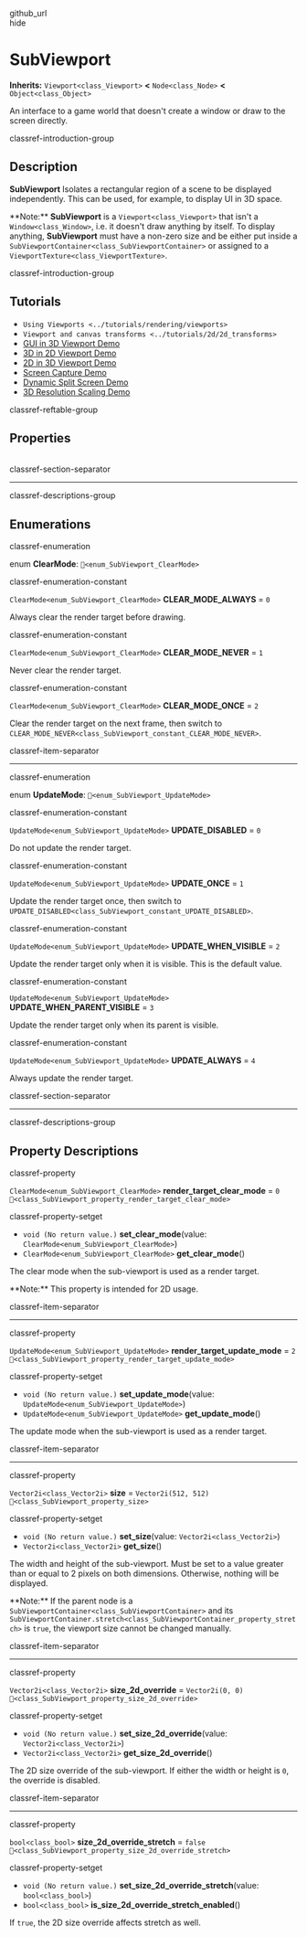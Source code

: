 github\_url  
hide

# SubViewport

**Inherits:** `Viewport<class_Viewport>` **&lt;** `Node<class_Node>`
**&lt;** `Object<class_Object>`

An interface to a game world that doesn't create a window or draw to the
screen directly.

classref-introduction-group

## Description

**SubViewport** Isolates a rectangular region of a scene to be displayed
independently. This can be used, for example, to display UI in 3D space.

\*\*Note:\*\* **SubViewport** is a `Viewport<class_Viewport>` that isn't
a `Window<class_Window>`, i.e. it doesn't draw anything by itself. To
display anything, **SubViewport** must have a non-zero size and be
either put inside a `SubViewportContainer<class_SubViewportContainer>`
or assigned to a `ViewportTexture<class_ViewportTexture>`.

classref-introduction-group

## Tutorials

-   `Using Viewports <../tutorials/rendering/viewports>`
-   `Viewport and canvas transforms <../tutorials/2d/2d_transforms>`
-   [GUI in 3D Viewport
    Demo](https://godotengine.org/asset-library/asset/2807)
-   [3D in 2D Viewport
    Demo](https://godotengine.org/asset-library/asset/2804)
-   [2D in 3D Viewport
    Demo](https://godotengine.org/asset-library/asset/2803)
-   [Screen Capture
    Demo](https://godotengine.org/asset-library/asset/2808)
-   [Dynamic Split Screen
    Demo](https://godotengine.org/asset-library/asset/2806)
-   [3D Resolution Scaling
    Demo](https://godotengine.org/asset-library/asset/2805)

classref-reftable-group

## Properties

<table>
<tbody>
<tr>
</tr>
<tr>
</tr>
<tr>
</tr>
<tr>
</tr>
<tr>
</tr>
</tbody>
</table>

classref-section-separator

------------------------------------------------------------------------

classref-descriptions-group

## Enumerations

classref-enumeration

enum **ClearMode**: `🔗<enum_SubViewport_ClearMode>`

classref-enumeration-constant

`ClearMode<enum_SubViewport_ClearMode>` **CLEAR\_MODE\_ALWAYS** = `0`

Always clear the render target before drawing.

classref-enumeration-constant

`ClearMode<enum_SubViewport_ClearMode>` **CLEAR\_MODE\_NEVER** = `1`

Never clear the render target.

classref-enumeration-constant

`ClearMode<enum_SubViewport_ClearMode>` **CLEAR\_MODE\_ONCE** = `2`

Clear the render target on the next frame, then switch to
`CLEAR_MODE_NEVER<class_SubViewport_constant_CLEAR_MODE_NEVER>`.

classref-item-separator

------------------------------------------------------------------------

classref-enumeration

enum **UpdateMode**: `🔗<enum_SubViewport_UpdateMode>`

classref-enumeration-constant

`UpdateMode<enum_SubViewport_UpdateMode>` **UPDATE\_DISABLED** = `0`

Do not update the render target.

classref-enumeration-constant

`UpdateMode<enum_SubViewport_UpdateMode>` **UPDATE\_ONCE** = `1`

Update the render target once, then switch to
`UPDATE_DISABLED<class_SubViewport_constant_UPDATE_DISABLED>`.

classref-enumeration-constant

`UpdateMode<enum_SubViewport_UpdateMode>` **UPDATE\_WHEN\_VISIBLE** =
`2`

Update the render target only when it is visible. This is the default
value.

classref-enumeration-constant

`UpdateMode<enum_SubViewport_UpdateMode>`
**UPDATE\_WHEN\_PARENT\_VISIBLE** = `3`

Update the render target only when its parent is visible.

classref-enumeration-constant

`UpdateMode<enum_SubViewport_UpdateMode>` **UPDATE\_ALWAYS** = `4`

Always update the render target.

classref-section-separator

------------------------------------------------------------------------

classref-descriptions-group

## Property Descriptions

classref-property

`ClearMode<enum_SubViewport_ClearMode>` **render\_target\_clear\_mode**
= `0` `🔗<class_SubViewport_property_render_target_clear_mode>`

classref-property-setget

-   `void (No return value.)` **set\_clear\_mode**(value:
    `ClearMode<enum_SubViewport_ClearMode>`)
-   `ClearMode<enum_SubViewport_ClearMode>` **get\_clear\_mode**()

The clear mode when the sub-viewport is used as a render target.

\*\*Note:\*\* This property is intended for 2D usage.

classref-item-separator

------------------------------------------------------------------------

classref-property

`UpdateMode<enum_SubViewport_UpdateMode>`
**render\_target\_update\_mode** = `2`
`🔗<class_SubViewport_property_render_target_update_mode>`

classref-property-setget

-   `void (No return value.)` **set\_update\_mode**(value:
    `UpdateMode<enum_SubViewport_UpdateMode>`)
-   `UpdateMode<enum_SubViewport_UpdateMode>` **get\_update\_mode**()

The update mode when the sub-viewport is used as a render target.

classref-item-separator

------------------------------------------------------------------------

classref-property

`Vector2i<class_Vector2i>` **size** = `Vector2i(512, 512)`
`🔗<class_SubViewport_property_size>`

classref-property-setget

-   `void (No return value.)` **set\_size**(value:
    `Vector2i<class_Vector2i>`)
-   `Vector2i<class_Vector2i>` **get\_size**()

The width and height of the sub-viewport. Must be set to a value greater
than or equal to 2 pixels on both dimensions. Otherwise, nothing will be
displayed.

\*\*Note:\*\* If the parent node is a
`SubViewportContainer<class_SubViewportContainer>` and its
`SubViewportContainer.stretch<class_SubViewportContainer_property_stretch>`
is `true`, the viewport size cannot be changed manually.

classref-item-separator

------------------------------------------------------------------------

classref-property

`Vector2i<class_Vector2i>` **size\_2d\_override** = `Vector2i(0, 0)`
`🔗<class_SubViewport_property_size_2d_override>`

classref-property-setget

-   `void (No return value.)` **set\_size\_2d\_override**(value:
    `Vector2i<class_Vector2i>`)
-   `Vector2i<class_Vector2i>` **get\_size\_2d\_override**()

The 2D size override of the sub-viewport. If either the width or height
is `0`, the override is disabled.

classref-item-separator

------------------------------------------------------------------------

classref-property

`bool<class_bool>` **size\_2d\_override\_stretch** = `false`
`🔗<class_SubViewport_property_size_2d_override_stretch>`

classref-property-setget

-   `void (No return value.)`
    **set\_size\_2d\_override\_stretch**(value: `bool<class_bool>`)
-   `bool<class_bool>` **is\_size\_2d\_override\_stretch\_enabled**()

If `true`, the 2D size override affects stretch as well.
